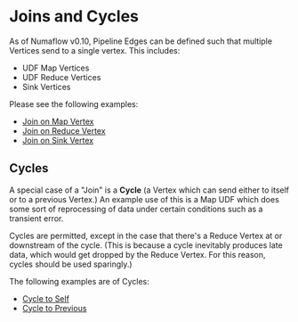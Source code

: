 # Joins and Cycles

As of Numaflow v0.10, Pipeline Edges can be defined such that multiple Vertices send to a single vertex. This includes:
- UDF Map Vertices
- UDF Reduce Vertices
- Sink Vertices

Please see the following examples:
- [Join on Map Vertex](https://github.com/numaproj/numaflow/blob/main/examples/11-join-on-map.yaml)
- [Join on Reduce Vertex](https://github.com/numaproj/numaflow/blob/main/examples/11-join-on-reduce.yaml)
- [Join on Sink Vertex](https://github.com/numaproj/numaflow/blob/main/examples/11-join-on-sink.yaml)

## Cycles

A special case of a "Join" is a **Cycle** (a Vertex which can send either to itself or to a previous Vertex.) An example use of this is a Map UDF which does some sort of reprocessing of data under certain conditions such as a transient error.

Cycles are permitted, except in the case that there's a Reduce Vertex at or downstream of the cycle. (This is because a cycle inevitably produces late data, which would get dropped by the Reduce Vertex. For this reason, cycles should be used sparingly.)

The following examples are of Cycles:
- [Cycle to Self](https://github.com/numaproj/numaflow/blob/main/examples/10-cycle-to-self.yaml)
- [Cycle to Previous](https://github.com/numaproj/numaflow/blob/main/examples/10-cycle-to-prev.yaml)